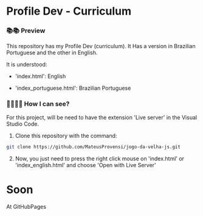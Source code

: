 # Profile Dev - Curriculum

### 📚📚 Preview

This repository has my Profile Dev (curriculum). It Has a version in Brazilian Portuguese and the other in English.

It is understood:
* 'index.html': English 

* 'index_portuguese.html': Brazilian Portuguese

### 👨‍💻👩‍💻 How I can see?

For this project, will be need to have the extension 'Live server' in the Visual Studio Code.

1. Clone this repository with the command:

```bash
git clone https://github.com/MateusProvensi/jogo-da-velha-js.git
```

2. Now, you just need to press the right click mouse on 'index.html' or 'index_english.html' and choose 'Open with Live Server'


# Soon
At GitHubPages
